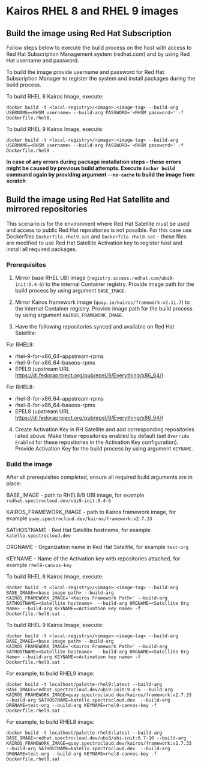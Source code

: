 # Kairos RHEL 8 and RHEL 9 images

## Build the image using Red Hat Subscription

Follow steps below to execute the build process on the host with access to Red Hat Subscription Management system (redhat.com) and by using Red Hat username and password.

To build the image provide username and password for Red Hat Subscription Manager to register the system and install packages during the build process.

To build RHEL 8 Kairos Image, execute:
```
docker build -t <local-registry>/<image>:<image-tag> --build-arg USERNAME=<RHSM username> --build-arg PASSWORD='<RHSM password>' -f Dockerfile.rhel8.
```

To build RHEL 9 Kairos Image, execute:
```
docker build -t <local-registry>/<image>:<image-tag> --build-arg USERNAME=<RHSM username> --build-arg PASSWORD='<RHSM password>' -f Dockerfile.rhel9 .
```

**In case of any errors during package installation steps - these errors might be caused by previous build attempts. Execute `docker build` command again by providing argument `--no-cache` to build the image from scratch**

## Build the image using Red Hat Satellite and mirrored repositories

This scenario is for the environment where Red Hat Satellite must be used and access to public Red Hat repositories is not possible. For this case use Dockerfiles `Dockerfile.rhel9.sat` and `Dockerfile.rhel8.sat` - these files are modified to use Red Hat Satellite Activation key to register host and install all required packages.

### Prerequisites

1. Mirror base RHEL UBI image (`registry.access.redhat.com/ubi9-init:9.4-6`) to the internal Container registry. Provide image path for the build process by using argument `BASE_IMAGE`. 

2. Mirror Kairos framework image (`quay.io/kairos/framework:v2.11.7`) to the internal Container registry. Provide image path for the build process by using argument `KAIROS_FRAMEWORK_IMAGE`. 

3. Have the following repositories synced and available on Red Hat Satellite:

For RHEL9:
* rhel-9-for-x86_64-appstream-rpms
* rhel-9-for-x86_64-baseos-rpms
* EPEL9 (upstream URL https://dl.fedoraproject.org/pub/epel/9/Everything/x86_64/)

For RHEL8:
* rhel-8-for-x86_64-appstream-rpms
* rhel-8-for-x86_64-baseos-rpms
* EPEL8 (upstream URL https://dl.fedoraproject.org/pub/epel/8/Everything/x86_64/)


4. Create Activation Key in RH Satellite and add corresponding repositories listed above. Make these repositories enabled by default (set `Override Enabled` for these repositories in the Activation Key configuration). Provide Activation Key for the build process by using argument `KEYNAME`.

### Build the image

After all prerequisites completed, ensure all required build arguments are in place:

BASE_IMAGE - path to RHEL8/9 UBI image, for example `redhat.spectrocloud.dev/ubi9-init:9.4-6`

KAIROS_FRAMEWORK_IMAGE - path to Kairos framework image, for example `quay.spectrocloud.dev/kairos/framework:v2.7.33`

SATHOSTNAME - Red Hat Satellite hostname, for example `katello.spectrocloud.dev`

ORGNAME - Organization name in Red Hat Satellite, for example `test-org`

KEYNAME - Name of the Activation key with repositories attached, for example `rhel9-canvos-key`

To build RHEL 8 Kairos Image, execute:
```
docker build -t <local-registry>/<image>:<image-tag> --build-arg BASE_IMAGE=<base image path> --build-arg KAIROS_FRAMEWORK_IMAGE='<Kairos Framework Path>' --build-arg SATHOSTNAME=<Satellite hostname>  --build-arg ORGNAME=<Satellite Org Name> --build-arg KEYNAME=<Activation key name> -f Dockerfile.rhel8.sat .
```

To build RHEL 9 Kairos Image, execute:
```
docker build -t <local-registry>/<image>:<image-tag> --build-arg BASE_IMAGE=<base image path> --build-arg KAIROS_FRAMEWORK_IMAGE='<Kairos Framework Path>' --build-arg SATHOSTNAME=<Satellite hostname>  --build-arg ORGNAME=<Satellite Org Name> --build-arg KEYNAME=<Activation key name> -f Dockerfile.rhel9.sat .
```

For example, to build RHEL9 image:
```
docker build -t localhost/palette-rhel9:latest --build-arg BASE_IMAGE=redhat.spectrocloud.dev/ubi9-init:9.4-6 --build-arg KAIROS_FRAMEWORK_IMAGE=quay.spectrocloud.dev/kairos/framework:v2.7.33 --build-arg SATHOSTNAME=katello.spectrocloud.dev  --build-arg ORGNAME=test-org --build-arg KEYNAME=rhel9-canvos-key -f Dockerfile.rhel9.sat .
```

For example, to build RHEL8 image:
```
docker build -t localhost/palette-rhel8:latest --build-arg BASE_IMAGE=redhat.spectrocloud.dev/ubi8/ubi-init:8.7-10 --build-arg KAIROS_FRAMEWORK_IMAGE=quay.spectrocloud.dev/kairos/framework:v2.7.33 --build-arg SATHOSTNAME=katello.spectrocloud.dev  --build-arg ORGNAME=test-org --build-arg KEYNAME=rhel8-canvos-key -f Dockerfile.rhel8.sat .
```



